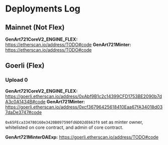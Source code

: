 # Deployments Log

## Mainnet (Not Flex)

**GenArt721CoreV2_ENGINE_FLEX:** https://etherscan.io/address/TODO#code
**GenArt721Minter:** https://etherscan.io/address/TODO#code

## Goerli (Flex)

### Upload 0

**GenArt721CoreV2_ENGINE_FLEX:** https://goerli.etherscan.io/address/0xAbf9B1c2c14399CFD1753BE2090b7dA3c0A1434B#code
**GenArt721Minter:** https://goerli.etherscan.io/address/0xcf36796425618410Eaa67fA34018d037daDe3747#code

`0x65FEca334780160e3420B097590fd6D02dE663f0` set as minter owner, whitelisted on core contract, and admin of core contract.

**GenArt721MinterDAExp:** https://goerli.etherscan.io/address/TODO#code